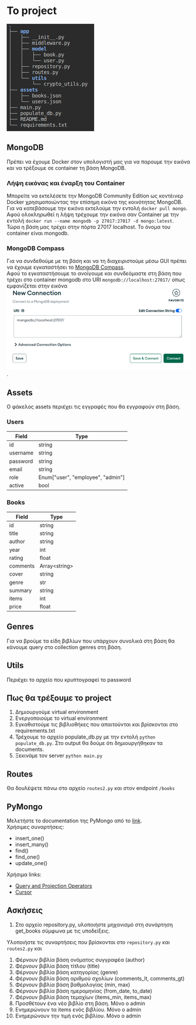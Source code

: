 
<!-- tree -I __pyca* -->

# Το project

![alt text](image.png)

## MongoDB

Πρέπει να έχουμε Docker στον υπολογιστή μας για να παρουμε την εικόνα και να τρέξουμε σε container τη βάση MongoDB.

### Λήψη εικόνας και έναρξη του Container

Μπορείτε να εκτελέσετε την MongoDB Community Edition ως κοντέινερ Docker χρησιμοποιώντας την επίσημη εικόνα της κοινότητας MongoDB.  
Για να κατεβάσουμε την εικόνα εκτελούμε την εντολή `docker pull mongo`.  
Αφού ολοκληρωθεί η λήψη τρέχουμε την εικόνα σαν Container με την εντολή `docker run --name mongodb -p 27017:27017 -d mongo:latest`.  
Τώρα η βάση μας τρέχει στην πόρτα 27017 localhost. Το όνομα του container είναι mongodb.  

### MongoDB Compass

Για να συνδεθούμε με τη βάση και να τη διαχειριστούμε μέσω GUI πρέπει να έχουμε εγκαταστήσει το [MongoDB Compass](https://www.mongodb.com/try/download/compass).  
Αφού το εγκαταστήσουμε το ανοίγουμε και συνδεόμαστε στη βάση που τρέχει στο container mongodb στο URI `mongodb://localhost:27017/` οπως εμφανίζεται στην εικόνα ![alt text](image-1.png).

## Assets

Ο φάκελος assets περιέχει τις εγγραφές που θα εγγραφούν στη βάση.

### Users

|Field|Type|
|--|--|
|id|string|
|username|string|
|password|string|
|email|string|
|role|Enum["user", "employee", "admin"]|
|active|bool|

### Books

|Field|Type|
|--|--|
|id|string|
|title|string|
|author|string|
|year|int|
|rating|float|
|comments|Array\<string\>|
|cover|string|
|genre|str|
|summary|string|
|items|int|
|price|float|

## Genres

Για να βρούμε τα είδη βιβλίων που υπάρχουν συνολικά στη βάση θα κάνουμε query στο collection genres στη βάση.

## Utils

Περιέχει το αρχείο που κρυπτογραφεί το password

## Πως θα τρέξουμε το project

1. Δημιουργούμε virtual environment
2. Ενεργοποιούμε το virtual environment
3. Εγκαθιστούμε τις βιβλιοθήκες που απαιτούνται και βρίσκονται στο requirements.txt
4. Τρέχουμε το αρχείο populate_db.py με την εντολή  `python populate_db.py`. Στο output θα δούμε ότι δημιουργήθηκαν τα documents.
5. Ξεκινάμε τον server `python main.py`

## Routes

Θα δουλέψετε πάνω στο αρχείο `routes2.py` και στον endpoint `/books`

## PyMongo

Μελετήστε το documentation της PyMongo από το [link](https://pymongo.readthedocs.io/en/stable/tutorial.html).  
Χρήσιμες συναρτήσεις:  

- insert_one()
- insert_many()
- find()
- find_one()
- update_one()

Χρήσιμα links:

- [Query and Projection Operators](https://www.mongodb.com/docs/manual/reference/operator/query/)
- [Cursor](https://pymongo.readthedocs.io/en/stable/api/pymongo/cursor.html#pymongo.cursor.Cursor.collection)

## Ασκήσεις

1. Στο αρχείο repository.py, υλοποιήστε μηχανισμό στη συνάρτηση get_books σύμφωνα με τις υποδείξεις.

Υλοποιήστε τις συναρτήσεις που βρίσκονται στο `repository.py` και `routes2.py` και  

1. Φέρνουν βιβλία βάση ονόματος συγγραφέα (author)
2. Φέρνουν βιβλία βάση τίτλου (title)
3. Φέρνουν βιβλία βάση κατηγορίας (genre)
4. Φέρνουν βιβλία βάση αριθμού σχολίων (comments_lt, comments_gt)
5. Φέρνουν βιβλία βάση βαθμολογίας (min, max)
6. Φέρνουν βιβλία βάση ημερομηνίας (from_date, to_date)
7. Φέρνουν βιβλία βάση τεμαχίων (items_min, items_max)
8. Προσθέτουν ένα νέο βιβλίο στη βάση. Μόνο ο admin
9. Ενημερώνουν τα items ενός βιβλίου. Μόνο ο admin
10. Ενημερώνουν την τιμή ενός βιβλίου. Μόνο ο admin
